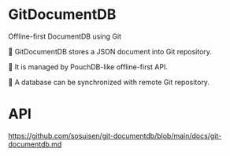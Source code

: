 # GitDocumentDB

Offline-first DocumentDB using Git

:green_book: GitDocumentDB stores a JSON document into Git repository. 

:art: It is managed by PouchDB-like offline-first API. 

:rocket: A database can be synchronized with remote Git repository.

# API
https://github.com/sosuisen/git-documentdb/blob/main/docs/git-documentdb.md